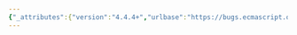 ```yaml
---
{"_attributes":{"version":"4.4.4+","urlbase":"https://bugs.ecmascript.org/","maintainer":"dherman@mozilla.com"},"bug":{"bug_id":1803,"creation_ts":"2013-08-22 22:27:00 -0700","short_desc":"yield argument expression should be optional","delta_ts":"2013-09-27 14:47:39 -0700","product":"Draft for 6th Edition","component":"technical issue","version":"Rev 16: July 15, 2013 Draft","rep_platform":"All","op_sys":"All","bug_status":"RESOLVED","resolution":"FIXED","priority":"Normal","bug_severity":"enhancement","everconfirmed":true,"reporter":{"uid":"brendan","name":"Brendan Eich"},"assigned_to":{"uid":"allen","name":"Allen Wirfs-Brock"},"long_desc":[{"commentid":5013,"comment_count":0,"who":{"uid":"brendan","name":"Brendan Eich"},"bug_when":"2013-08-22 22:27:42 -0700","thetext":"See revised http://wiki.ecmascript.org/doku.php?id=harmony:generators#syntax and SpiderMonkey and Rhino implementations (dating from ES4, modeled on Python 2.5).\n\n/be"},{"commentid":5381,"comment_count":1,"who":{"uid":"allen","name":"Allen Wirfs-Brock"},"bug_when":"2013-09-10 16:35:34 -0700","thetext":"fixed in rev19 editor's draft"},{"commentid":5563,"comment_count":2,"who":{"uid":"allen","name":"Allen Wirfs-Brock"},"bug_when":"2013-09-27 14:47:39 -0700","thetext":"fixed in rev19"}]}}
---
```

